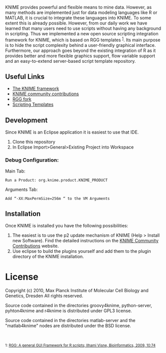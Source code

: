 KNIME provides powerful and flexible means to mine data. However, as many methods are implemented just for data modeling languages like R or MATLAB, it is crucial to integrate these languages into KNIME. To some extent this is already possible. However, from our daily work we have learned that many users need to use scripts without having any background in scripting. Thus we implemented a new open source scripting integration framework for KNIME, which is based on RGG templates <sup>[1][RGG: A general GUI Framework for R scripts; Ilhami Visne, Bioinformatics, 2009, 10:74]</sup>. Its main purpose is to hide the script complexity behind a user-friendly graphical interface. Furthermore, our approach goes beyond the existing integration of R as it provides better and more flexible graphics support, flow variable support and an easy-to-extend server-based script template repository.


[RGG: A general GUI Framework for R scripts; Ilhami Visne, Bioinformatics, 2009, 10:74]: https://bmcbioinformatics.biomedcentral.com/articles/10.1186/1471-2105-10-74


## Useful Links
* [The KNIME framework](www.knime.org)
* [KNIME community contributions]
* [RGG fork](https://github.com/knime-mpicbg/rgg)
* [Scripting Templates](https://github.com/knime-mpicbg/scripting-templates)


## Development
Since KNIME is an Eclipse application it is easiest to use that IDE.

1. Clone this repository
2. In Eclipse Import>General>Existing Project into Workspace


### Debug Configuration:

Main Tab:

	Run a Product: org.knime.product.KNIME_PRODUCT

Arguments Tab:

	Add “-XX:MaxPermSize=256m “ to the VM Arguments


## Installation
Once KNIME is installed you have the following possibilities:

1. The easiest is to use the p2 update mechanism of KNIME (Help > Install new Software). Find the detailed instructions on the [KNIME Community Contributions](https://www.knime.com/community/scripting) website.
2. Use eclipse to build the plugins yourself and add them to the plugin directory of the KNIME installation.



# License
Copyright (c) 2010, Max Planck Institute of Molecular Cell Biology and Genetics, Dresden
All rights reserved.

Source code contained in the directories groovy4knime, python-server, pyhton4knime and r4knime is distributed under GPL3 license.

Source code contained in the directories matlab-server and the "matlab4knime" nodes are distributed under the BSD license.


 
<br/><br/>
<sup>1: [RGG: A general GUI Framework for R scripts; Ilhami Visne, Bioinformatics, 2009, 10:74]</sup>

[KNIME Community Contributions]: https://www.knime.com/community/scripting